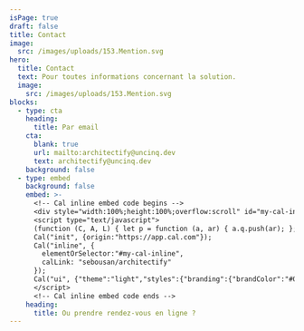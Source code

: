 ```yaml
---
isPage: true
draft: false
title: Contact
image:
  src: /images/uploads/153.Mention.svg
hero:
  title: Contact
  text: Pour toutes informations concernant la solution.
  image:
    src: /images/uploads/153.Mention.svg
blocks:
  - type: cta
    heading:
      title: Par email
    cta:
      blank: true
      url: mailto:architectify@uncinq.dev
      text: architectify@uncinq.dev
    background: false
  - type: embed
    background: false
    embed: >-
      <!-- Cal inline embed code begins -->
      <div style="width:100%;height:100%;overflow:scroll" id="my-cal-inline"></div>
      <script type="text/javascript">
      (function (C, A, L) { let p = function (a, ar) { a.q.push(ar); }; let d = C.document; C.Cal = C.Cal || function () { let cal = C.Cal; let ar = arguments; if (!cal.loaded) { cal.ns = {}; cal.q = cal.q || []; d.head.appendChild(d.createElement("script")).src = A; cal.loaded = true; } if (ar[0] === L) { const api = function () { p(api, arguments); }; const namespace = ar[1]; api.q = api.q || []; typeof namespace === "string" ? (cal.ns[namespace] = api) && p(api, ar) : p(cal, ar); return; } p(cal, ar); }; })(window, "https://app.cal.com/embed/embed.js", "init");
      Cal("init", {origin:"https://app.cal.com"});
      Cal("inline", {
        elementOrSelector:"#my-cal-inline",
        calLink: "sebousan/architectify"
      });
      Cal("ui", {"theme":"light","styles":{"branding":{"brandColor":"#092036"}}});
      </script>
      <!-- Cal inline embed code ends -->
    heading:
      title: Ou prendre rendez-vous en ligne ?
---
```

